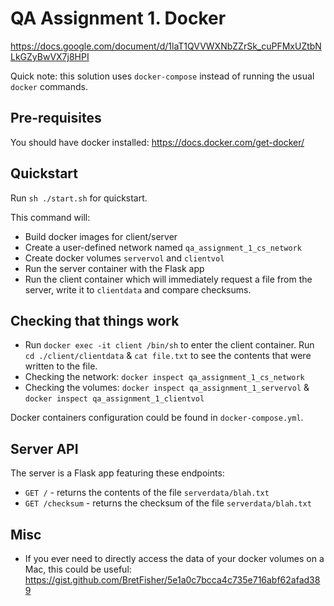 # QA Assignment 1. Docker

https://docs.google.com/document/d/1laT1QVVWXNbZZrSk_cuPFMxUZtbNLkGZyBwVX7j8HPI

Quick note: this solution uses `docker-compose` instead of running the usual `docker` commands.

## Pre-requisites

You should have docker installed: https://docs.docker.com/get-docker/

## Quickstart

Run `sh ./start.sh` for quickstart.

This command will:

- Build docker images for client/server
- Create a user-defined network named `qa_assignment_1_cs_network`
- Create docker volumes `servervol` and `clientvol`
- Run the server container with the Flask app
- Run the client container which will immediately request a file from the server, write it to `clientdata` and compare checksums.

## Checking that things work

- Run `docker exec -it client /bin/sh` to enter the client container. Run `cd ./client/clientdata` & `cat file.txt` to see the contents that were written to the file.
- Checking the network: `docker inspect qa_assignment_1_cs_network`
- Checking the volumes: `docker inspect qa_assignment_1_servervol` & `docker inspect qa_assignment_1_clientvol`

Docker containers configuration could be found in `docker-compose.yml`.

## Server API

The server is a Flask app featuring these endpoints:

- `GET /` - returns the contents of the file `serverdata/blah.txt`
- `GET /checksum` - returns the checksum of the file `serverdata/blah.txt`

## Misc

- If you ever need to directly access the data of your docker volumes on a Mac, this could be useful: https://gist.github.com/BretFisher/5e1a0c7bcca4c735e716abf62afad389

